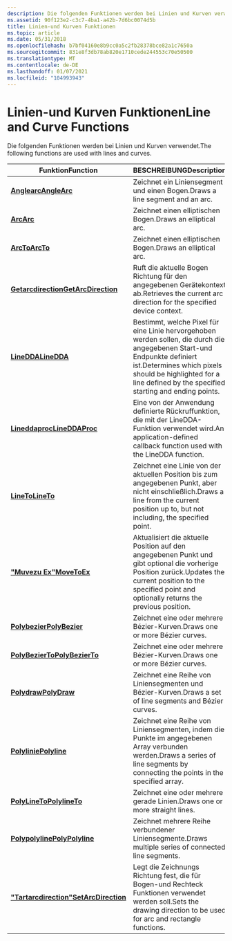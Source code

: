 ```yaml
---
description: Die folgenden Funktionen werden bei Linien und Kurven verwendet.
ms.assetid: 90f123e2-c3c7-4ba1-a42b-7d6bc0074d5b
title: Linien-und Kurven Funktionen
ms.topic: article
ms.date: 05/31/2018
ms.openlocfilehash: b7bf04160e8b9cc0a5c2fb28378bce82a1c7650a
ms.sourcegitcommit: 831e8f3db78ab820e1710cede244553c70e50500
ms.translationtype: MT
ms.contentlocale: de-DE
ms.lasthandoff: 01/07/2021
ms.locfileid: "104993943"
---
```

# <a name="line-and-curve-functions"></a><span data-ttu-id="c342c-103">Linien-und Kurven Funktionen</span><span class="sxs-lookup"><span data-stu-id="c342c-103">Line and Curve Functions</span></span>

<span data-ttu-id="c342c-104">Die folgenden Funktionen werden bei Linien und Kurven verwendet.</span><span class="sxs-lookup"><span data-stu-id="c342c-104">The following functions are used with lines and curves.</span></span>



| <span data-ttu-id="c342c-105">Funktion</span><span class="sxs-lookup"><span data-stu-id="c342c-105">Function</span></span>                                   | <span data-ttu-id="c342c-106">BESCHREIBUNG</span><span class="sxs-lookup"><span data-stu-id="c342c-106">Description</span></span>                                                                                                   |
|--------------------------------------------|---------------------------------------------------------------------------------------------------------------|
| [<span data-ttu-id="c342c-107">**Anglearc**</span><span class="sxs-lookup"><span data-stu-id="c342c-107">**AngleArc**</span></span>](/windows/desktop/api/Wingdi/nf-wingdi-anglearc)               | <span data-ttu-id="c342c-108">Zeichnet ein Liniensegment und einen Bogen.</span><span class="sxs-lookup"><span data-stu-id="c342c-108">Draws a line segment and an arc.</span></span>                                                                              |
| [<span data-ttu-id="c342c-109">**Arc**</span><span class="sxs-lookup"><span data-stu-id="c342c-109">**Arc**</span></span>](/windows/desktop/api/Wingdi/nf-wingdi-arc)                         | <span data-ttu-id="c342c-110">Zeichnet einen elliptischen Bogen.</span><span class="sxs-lookup"><span data-stu-id="c342c-110">Draws an elliptical arc.</span></span>                                                                                      |
| [<span data-ttu-id="c342c-111">**ArcTo**</span><span class="sxs-lookup"><span data-stu-id="c342c-111">**ArcTo**</span></span>](/windows/desktop/api/Wingdi/nf-wingdi-arcto)                     | <span data-ttu-id="c342c-112">Zeichnet einen elliptischen Bogen.</span><span class="sxs-lookup"><span data-stu-id="c342c-112">Draws an elliptical arc.</span></span>                                                                                      |
| [<span data-ttu-id="c342c-113">**Getarcdirection**</span><span class="sxs-lookup"><span data-stu-id="c342c-113">**GetArcDirection**</span></span>](/windows/desktop/api/Wingdi/nf-wingdi-getarcdirection) | <span data-ttu-id="c342c-114">Ruft die aktuelle Bogen Richtung für den angegebenen Gerätekontext ab.</span><span class="sxs-lookup"><span data-stu-id="c342c-114">Retrieves the current arc direction for the specified device context.</span></span>                                         |
| [<span data-ttu-id="c342c-115">**LineDDA**</span><span class="sxs-lookup"><span data-stu-id="c342c-115">**LineDDA**</span></span>](/windows/desktop/api/Wingdi/nf-wingdi-linedda)                 | <span data-ttu-id="c342c-116">Bestimmt, welche Pixel für eine Linie hervorgehoben werden sollen, die durch die angegebenen Start-und Endpunkte definiert ist.</span><span class="sxs-lookup"><span data-stu-id="c342c-116">Determines which pixels should be highlighted for a line defined by the specified starting and ending points.</span></span> |
| [<span data-ttu-id="c342c-117">**Lineddaproc**</span><span class="sxs-lookup"><span data-stu-id="c342c-117">**LineDDAProc**</span></span>](/windows/desktop/api/Wingdi/nc-wingdi-lineddaproc)         | <span data-ttu-id="c342c-118">Eine von der Anwendung definierte Rückruffunktion, die mit der LineDDA-Funktion verwendet wird.</span><span class="sxs-lookup"><span data-stu-id="c342c-118">An application-defined callback function used with the LineDDA function.</span></span>                                      |
| [<span data-ttu-id="c342c-119">**LineTo**</span><span class="sxs-lookup"><span data-stu-id="c342c-119">**LineTo**</span></span>](/windows/desktop/api/Wingdi/nf-wingdi-lineto)                   | <span data-ttu-id="c342c-120">Zeichnet eine Linie von der aktuellen Position bis zum angegebenen Punkt, aber nicht einschließlich.</span><span class="sxs-lookup"><span data-stu-id="c342c-120">Draws a line from the current position up to, but not including, the specified point.</span></span>                         |
| [<span data-ttu-id="c342c-121">**"Muvezu Ex"**</span><span class="sxs-lookup"><span data-stu-id="c342c-121">**MoveToEx**</span></span>](/windows/desktop/api/Wingdi/nf-wingdi-movetoex)               | <span data-ttu-id="c342c-122">Aktualisiert die aktuelle Position auf den angegebenen Punkt und gibt optional die vorherige Position zurück.</span><span class="sxs-lookup"><span data-stu-id="c342c-122">Updates the current position to the specified point and optionally returns the previous position.</span></span>             |
| [<span data-ttu-id="c342c-123">**Polybezier**</span><span class="sxs-lookup"><span data-stu-id="c342c-123">**PolyBezier**</span></span>](/windows/desktop/api/Wingdi/nf-wingdi-polybezier)           | <span data-ttu-id="c342c-124">Zeichnet eine oder mehrere Bézier-Kurven.</span><span class="sxs-lookup"><span data-stu-id="c342c-124">Draws one or more Bézier curves.</span></span>                                                                              |
| [<span data-ttu-id="c342c-125">**PolyBezierTo**</span><span class="sxs-lookup"><span data-stu-id="c342c-125">**PolyBezierTo**</span></span>](/windows/desktop/api/Wingdi/nf-wingdi-polybezierto)       | <span data-ttu-id="c342c-126">Zeichnet eine oder mehrere Bézier-Kurven.</span><span class="sxs-lookup"><span data-stu-id="c342c-126">Draws one or more Bézier curves.</span></span>                                                                              |
| [<span data-ttu-id="c342c-127">**Polydraw**</span><span class="sxs-lookup"><span data-stu-id="c342c-127">**PolyDraw**</span></span>](/windows/desktop/api/Wingdi/nf-wingdi-polydraw)               | <span data-ttu-id="c342c-128">Zeichnet eine Reihe von Liniensegmenten und Bézier-Kurven.</span><span class="sxs-lookup"><span data-stu-id="c342c-128">Draws a set of line segments and Bézier curves.</span></span>                                                               |
| [<span data-ttu-id="c342c-129">**Polylinie**</span><span class="sxs-lookup"><span data-stu-id="c342c-129">**Polyline**</span></span>](/windows/desktop/api/Wingdi/nf-wingdi-polyline)               | <span data-ttu-id="c342c-130">Zeichnet eine Reihe von Liniensegmenten, indem die Punkte im angegebenen Array verbunden werden.</span><span class="sxs-lookup"><span data-stu-id="c342c-130">Draws a series of line segments by connecting the points in the specified array.</span></span>                              |
| [<span data-ttu-id="c342c-131">**PolyLineTo**</span><span class="sxs-lookup"><span data-stu-id="c342c-131">**PolylineTo**</span></span>](/windows/desktop/api/Wingdi/nf-wingdi-polylineto)           | <span data-ttu-id="c342c-132">Zeichnet eine oder mehrere gerade Linien.</span><span class="sxs-lookup"><span data-stu-id="c342c-132">Draws one or more straight lines.</span></span>                                                                             |
| [<span data-ttu-id="c342c-133">**Polypolyline**</span><span class="sxs-lookup"><span data-stu-id="c342c-133">**PolyPolyline**</span></span>](/windows/desktop/api/Wingdi/nf-wingdi-polypolyline)       | <span data-ttu-id="c342c-134">Zeichnet mehrere Reihe verbundener Liniensegmente.</span><span class="sxs-lookup"><span data-stu-id="c342c-134">Draws multiple series of connected line segments.</span></span>                                                             |
| [<span data-ttu-id="c342c-135">**"Tartarcdirection"**</span><span class="sxs-lookup"><span data-stu-id="c342c-135">**SetArcDirection**</span></span>](/windows/desktop/api/Wingdi/nf-wingdi-setarcdirection) | <span data-ttu-id="c342c-136">Legt die Zeichnungs Richtung fest, die für Bogen-und Rechteck Funktionen verwendet werden soll.</span><span class="sxs-lookup"><span data-stu-id="c342c-136">Sets the drawing direction to be used for arc and rectangle functions.</span></span>                                        |



 

 

 




